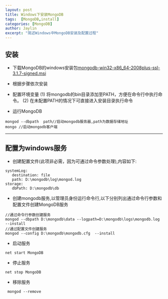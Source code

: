```yaml
---
layout: post
title: Windows下安装MongoDB
tags:  [MongoDB,install]
categories: [MongoDB]
author: Jaylin
excerpt: "简述Windows中MongoDB安装及配置过程"
---
```


安装
---

- 下载MongoDB的windows安装包[mongodb-win32-x86_64-2008plus-ssl-3.1.7-signed.msi](https://www.mongodb.org/downloads)

- 根据步骤依次安装

- 配置环境变量
(1) 将mongodb的bin目录添加至PATH，方便在命令行中执行命令。
(2) 在未配置PATH的情况下可直接进入安装目录执行命令

- 运行MongoDB

```
mongod --dbpath  path//启动mongodb服务器,path为数据存储地址
mongo //启动mongodb客户端
```
----------

配置为windows服务
---

- 创建配置文件(此项非必需，因为可通过命令参数处理),内容如下:

```
systemLog:
   destination: file
   path: D:\mongodb\log\mongod.log
storage:
   dbPath: D:\mongodb\db
```

- 创建mongodb服务,以管理员身份运行命令行,以下分别列出通过命令行参数和配置文件创建MongoDB服务

```
//通过命令行参数创建服务
mongod --dbpath D:\mongodb\data --logpath=D:\mongodb\logs\mongodb.log --install
//通过配置文件创建服务
mongod --config D:\mongodb\mongodb.cfg  --install
```

- 启动服务

```
net start MongoDB
```

- 停止服务

```
net stop MongoDB
```

- 移除服务

```
 mongod --remove
```
